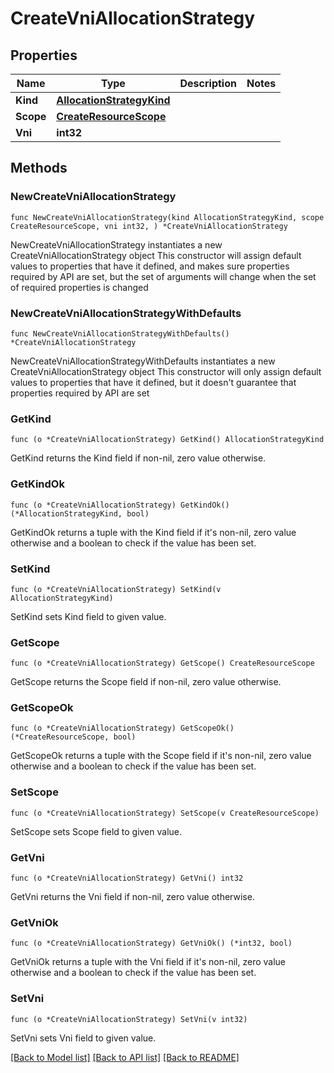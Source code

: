 # CreateVniAllocationStrategy

## Properties

Name | Type | Description | Notes
------------ | ------------- | ------------- | -------------
**Kind** | [**AllocationStrategyKind**](AllocationStrategyKind.md) |  | 
**Scope** | [**CreateResourceScope**](CreateResourceScope.md) |  | 
**Vni** | **int32** |  | 

## Methods

### NewCreateVniAllocationStrategy

`func NewCreateVniAllocationStrategy(kind AllocationStrategyKind, scope CreateResourceScope, vni int32, ) *CreateVniAllocationStrategy`

NewCreateVniAllocationStrategy instantiates a new CreateVniAllocationStrategy object
This constructor will assign default values to properties that have it defined,
and makes sure properties required by API are set, but the set of arguments
will change when the set of required properties is changed

### NewCreateVniAllocationStrategyWithDefaults

`func NewCreateVniAllocationStrategyWithDefaults() *CreateVniAllocationStrategy`

NewCreateVniAllocationStrategyWithDefaults instantiates a new CreateVniAllocationStrategy object
This constructor will only assign default values to properties that have it defined,
but it doesn't guarantee that properties required by API are set

### GetKind

`func (o *CreateVniAllocationStrategy) GetKind() AllocationStrategyKind`

GetKind returns the Kind field if non-nil, zero value otherwise.

### GetKindOk

`func (o *CreateVniAllocationStrategy) GetKindOk() (*AllocationStrategyKind, bool)`

GetKindOk returns a tuple with the Kind field if it's non-nil, zero value otherwise
and a boolean to check if the value has been set.

### SetKind

`func (o *CreateVniAllocationStrategy) SetKind(v AllocationStrategyKind)`

SetKind sets Kind field to given value.


### GetScope

`func (o *CreateVniAllocationStrategy) GetScope() CreateResourceScope`

GetScope returns the Scope field if non-nil, zero value otherwise.

### GetScopeOk

`func (o *CreateVniAllocationStrategy) GetScopeOk() (*CreateResourceScope, bool)`

GetScopeOk returns a tuple with the Scope field if it's non-nil, zero value otherwise
and a boolean to check if the value has been set.

### SetScope

`func (o *CreateVniAllocationStrategy) SetScope(v CreateResourceScope)`

SetScope sets Scope field to given value.


### GetVni

`func (o *CreateVniAllocationStrategy) GetVni() int32`

GetVni returns the Vni field if non-nil, zero value otherwise.

### GetVniOk

`func (o *CreateVniAllocationStrategy) GetVniOk() (*int32, bool)`

GetVniOk returns a tuple with the Vni field if it's non-nil, zero value otherwise
and a boolean to check if the value has been set.

### SetVni

`func (o *CreateVniAllocationStrategy) SetVni(v int32)`

SetVni sets Vni field to given value.



[[Back to Model list]](../README.md#documentation-for-models) [[Back to API list]](../README.md#documentation-for-api-endpoints) [[Back to README]](../README.md)


